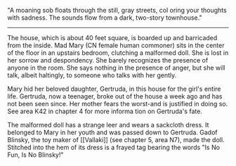 "A moaning sob floats through the still, gray streets, col­ oring your thoughts with sadness. The sounds flow from a dark, two-story townhouse."
______________________
The house, which is about 40 feet square, is boarded up and barricaded from the inside. Mad Mary (CN female human commoner) sits in the center of the floor in an upstairs bedroom, clutching a malformed doll. She is lost in her sorrow and despondency. She barely recognizes the presence of anyone in the room. She says nothing in the presence of anger, but she will talk, albeit haltingly, to someone who talks with her gently.

Mary hid her beloved daughter, Gertruda, in this house for the girl's entire life. Gertruda, now a teenager, broke out of the house a week ago and has not been seen since. Her mother fears the worst-and is justified in doing so. See area K42 in chapter 4 for more informa­ tion on Gertruda's fate.

The malformed doll has a strange leer and wears a sackcloth dress. It belonged to Mary in her youth and was passed down to Gertruda. Gadof Blinsky, the toy­ maker of [[Vallaki]] (see chapter 5, area N7), made the doll. Stitched into the hem of its dress is a frayed tag bearing the words "Is No Fun, Is No Blinsky!"